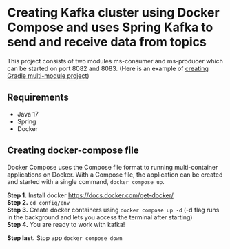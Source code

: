 # Creating Kafka cluster using Docker Compose and uses Spring Kafka to send and receive data from topics

This project consists of two modules ms-consumer and ms-producer which can be started on port 8082 and 8083. (Here is an example of [creating Gradle multi-module project](https://github.com/orb48/multimodule))

## Requirements
* Java 17  
* Spring  
* Docker  

## Creating docker-compose file
Docker Compose uses the Compose file format to running multi-container applications on Docker.  With a Compose file, the application can be created and started with a single command, `docker compose up`.

**Step 1.** Install docker https://docs.docker.com/get-docker/  
**Step 2.** `cd config/env`  
**Step 3.** Create docker containers using `docker compose up -d` (-d flag runs in the background and lets you access the terminal after starting)  
**Step 4.** You are ready to work with kafka!  
  
**Step last.** Stop app `docker compose down`  

